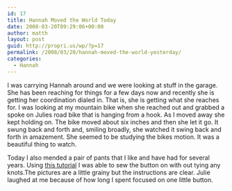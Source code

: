 ```yaml
---
id: 17
title: Hannah Moved the World Today
date: 2008-03-20T09:29:06+00:00
author: matth
layout: post
guid: http://propri.us/wp/?p=17
permalink: /2008/03/20/hannah-moved-the-world-yesterday/
categories:
  - Hannah
---
```

I was carrying Hannah around and we were looking at stuff in the garage. She has been reaching for things for a few days now and recently she is getting her coordination dialed in. That is, she is getting what she reaches for. I was looking at my mountain bike when she reached out and grabbed a spoke on Julies road bike that is hanging from a hook. As I moved away she kept holding on. The bike moved about six inches and then she let it go. It swung back and forth and, smiling broadly, she watched it swing back and forth in amazement. She seemed to be studying the bikes motion. It was a beautiful thing to watch.

Today I also mended a pair of pants that I like and have had for several years. Using [this tutorial](http://askandyaboutclothes.com/Tutorials/KabbazHowToSewOnABUTTON.htm) I was able to sew the button on with out tying any knots.The pictures are a little grainy but the instructions are clear. Julie laughed at me because of how long I spent focused on one little button.